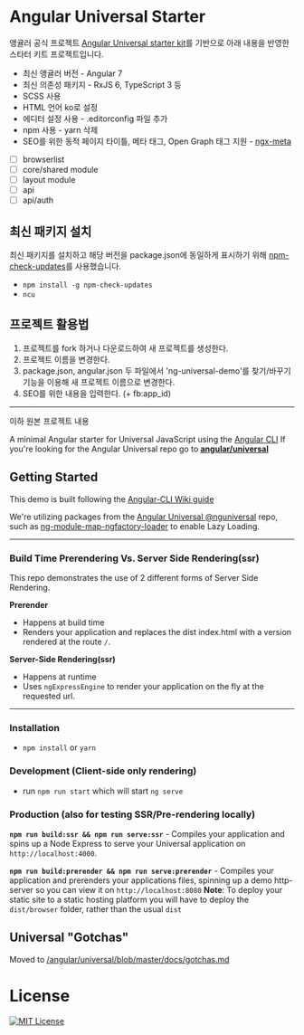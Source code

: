 # Angular Universal Starter

앵귤러 공식 프로젝트 [Angular Universal starter kit](https://github.com/angular/universal-starter)를 기반으로 아래 내용을 반영한 스타터 키트 프로젝트입니다.

- 최신 앵귤러 버전 - Angular 7
- 최신 의존성 패키지 - RxJS 6, TypeScript 3 등
- SCSS 사용
- HTML 언어 ko로 설정
- 에디터 설정 사용 - .editorconfig 파일 추가
- npm 사용 - yarn 삭제
- SEO를 위한 동적 페이지 타이틀, 메타 태그, Open Graph 태그 지원 - [ngx-meta](https://github.com/fulls1z3/ngx-meta)
- [ ] browserlist
- [ ] core/shared module
- [ ] layout module
- [ ] api
- [ ] api/auth

## 최신 패키지 설치
최신 패키지를 설치하고 해당 버전을 package.json에 동일하게 표시하기 위해 [npm-check-updates](https://www.npmjs.com/package/npm-check-updates)를 사용했습니다.
- `npm install -g npm-check-updates`
- `ncu`

## 프로젝트 활용법
1. 프로젝트를 fork 하거나 다운로드하여 새 프로젝트를 생성한다.
1. 프로젝트 이름을 변경한다.
  1. package.json, angular.json 두 파일에서 'ng-universal-demo'를 찾기/바꾸기 기능을 이용해 새 프로젝트 이름으로 변경한다.
1. SEO를 위한 내용을 입력한다. (+ fb:app_id)

---
이하 원본 프로젝트 내용

A minimal Angular starter for Universal JavaScript using the [Angular CLI](https://github.com/angular/angular-cli)
If you're looking for the Angular Universal repo go to [**angular/universal**](https://github.com/angular/universal)  

## Getting Started

This demo is built following the [Angular-CLI Wiki guide](https://github.com/angular/angular-cli/wiki/stories-universal-rendering)

We're utilizing packages from the [Angular Universal @nguniversal](https://github.com/angular/universal) repo, such as [ng-module-map-ngfactory-loader](https://github.com/angular/universal/modules/module-map-ngfactory-loader) to enable Lazy Loading.

---

### Build Time Prerendering Vs. Server Side Rendering(ssr)
This repo demonstrates the use of 2 different forms of Server Side Rendering.

**Prerender** 
* Happens at build time
* Renders your application and replaces the dist index.html with a version rendered at the route `/`.

**Server-Side Rendering(ssr)**
* Happens at runtime
* Uses `ngExpressEngine` to render your application on the fly at the requested url.

---

### Installation
* `npm install` or `yarn`

### Development (Client-side only rendering)
* run `npm run start` which will start `ng serve`

### Production (also for testing SSR/Pre-rendering locally)
**`npm run build:ssr && npm run serve:ssr`** - Compiles your application and spins up a Node Express to serve your Universal application on `http://localhost:4000`.

**`npm run build:prerender && npm run serve:prerender`** - Compiles your application and prerenders your applications files, spinning up a demo http-server so you can view it on `http://localhost:8080`
**Note**: To deploy your static site to a static hosting platform you will have to deploy the `dist/browser` folder, rather than the usual `dist`


## Universal "Gotchas"
Moved to [/angular/universal/blob/master/docs/gotchas.md](https://github.com/angular/universal/blob/master/docs/gotchas.md)

# License
[![MIT License](https://img.shields.io/badge/license-MIT-blue.svg?style=flat)](/LICENSE)
